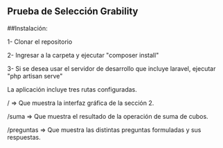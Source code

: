 ## Prueba de Selección Grability

##Instalación:

1- Clonar el repositorio

2- Ingresar a la carpeta y ejecutar "composer install"

3- Si se desea usar el servidor de desarrollo que incluye laravel, ejecutar "php artisan serve"

La aplicación incluye tres rutas configuradas.

/  			=> Que muestra la interfaz gráfica de la sección 2.

/suma 		=> Que muestra el resultado de la operación de suma de cubos.

/preguntas 	=> Que muestra las distintas preguntas formuladas y sus respuestas.